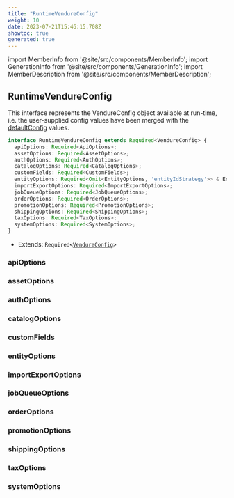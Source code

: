 ```yaml
---
title: "RuntimeVendureConfig"
weight: 10
date: 2023-07-21T15:46:15.708Z
showtoc: true
generated: true
---
```

<!-- This file was generated from the Vendure source. Do not modify. Instead, re-run the "docs:build" script -->
import MemberInfo from '@site/src/components/MemberInfo';
import GenerationInfo from '@site/src/components/GenerationInfo';
import MemberDescription from '@site/src/components/MemberDescription';


## RuntimeVendureConfig

<GenerationInfo sourceFile="packages/core/src/config/vendure-config.ts" sourceLine="1142" packageName="@vendure/core" />

This interface represents the VendureConfig object available at run-time, i.e. the user-supplied
config values have been merged with the <a href='/reference/typescript-api/configuration/default-config#defaultconfig'>defaultConfig</a> values.

```ts title="Signature"
interface RuntimeVendureConfig extends Required<VendureConfig> {
  apiOptions: Required<ApiOptions>;
  assetOptions: Required<AssetOptions>;
  authOptions: Required<AuthOptions>;
  catalogOptions: Required<CatalogOptions>;
  customFields: Required<CustomFields>;
  entityOptions: Required<Omit<EntityOptions, 'entityIdStrategy'>> & EntityOptions;
  importExportOptions: Required<ImportExportOptions>;
  jobQueueOptions: Required<JobQueueOptions>;
  orderOptions: Required<OrderOptions>;
  promotionOptions: Required<PromotionOptions>;
  shippingOptions: Required<ShippingOptions>;
  taxOptions: Required<TaxOptions>;
  systemOptions: Required<SystemOptions>;
}
```
* Extends: <code>Required&#60;<a href='/reference/typescript-api/configuration/vendure-config#vendureconfig'>VendureConfig</a>&#62;</code>



<div className="members-wrapper">

### apiOptions

<MemberInfo kind="property" type="Required&#60;<a href='/reference/typescript-api/configuration/api-options#apioptions'>ApiOptions</a>&#62;"   />


### assetOptions

<MemberInfo kind="property" type="Required&#60;<a href='/reference/typescript-api/assets/asset-options#assetoptions'>AssetOptions</a>&#62;"   />


### authOptions

<MemberInfo kind="property" type="Required&#60;<a href='/reference/typescript-api/auth/auth-options#authoptions'>AuthOptions</a>&#62;"   />


### catalogOptions

<MemberInfo kind="property" type="Required&#60;<a href='/reference/typescript-api/products-stock/catalog-options#catalogoptions'>CatalogOptions</a>&#62;"   />


### customFields

<MemberInfo kind="property" type="Required&#60;<a href='/reference/typescript-api/custom-fields/#customfields'>CustomFields</a>&#62;"   />


### entityOptions

<MemberInfo kind="property" type="Required&#60;Omit&#60;<a href='/reference/typescript-api/configuration/entity-options#entityoptions'>EntityOptions</a>, 'entityIdStrategy'&#62;&#62; &#38; <a href='/reference/typescript-api/configuration/entity-options#entityoptions'>EntityOptions</a>"   />


### importExportOptions

<MemberInfo kind="property" type="Required&#60;<a href='/reference/typescript-api/import-export/import-export-options#importexportoptions'>ImportExportOptions</a>&#62;"   />


### jobQueueOptions

<MemberInfo kind="property" type="Required&#60;<a href='/reference/typescript-api/job-queue/job-queue-options#jobqueueoptions'>JobQueueOptions</a>&#62;"   />


### orderOptions

<MemberInfo kind="property" type="Required&#60;<a href='/reference/typescript-api/orders/order-options#orderoptions'>OrderOptions</a>&#62;"   />


### promotionOptions

<MemberInfo kind="property" type="Required&#60;<a href='/reference/typescript-api/promotions/promotion-options#promotionoptions'>PromotionOptions</a>&#62;"   />


### shippingOptions

<MemberInfo kind="property" type="Required&#60;<a href='/reference/typescript-api/shipping/shipping-options#shippingoptions'>ShippingOptions</a>&#62;"   />


### taxOptions

<MemberInfo kind="property" type="Required&#60;<a href='/reference/typescript-api/tax/tax-options#taxoptions'>TaxOptions</a>&#62;"   />


### systemOptions

<MemberInfo kind="property" type="Required&#60;<a href='/reference/typescript-api/configuration/system-options#systemoptions'>SystemOptions</a>&#62;"   />




</div>
